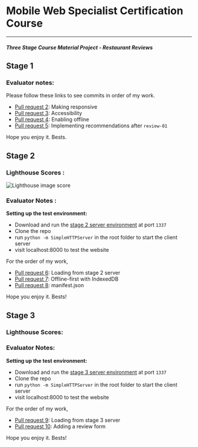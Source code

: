 # Mobile Web Specialist Certification Course
---
#### _Three Stage Course Material Project - Restaurant Reviews_

## Stage 1

### Evaluator notes:
Please follow these links to see commits in order of my work.

* [Pull request 2](https://github.com/raveesh-me/mws-restaurant-stage-1/pull/2): Making responsive
* [Pull request 3](https://github.com/raveesh-me/mws-restaurant-stage-1/pull/3): Accessibility
* [Pull request 4](https://github.com/raveesh-me/mws-restaurant-stage-1/pull/4): Enabling offline
* [Pull request 5](https://github.com/raveesh-me/mws-restaurant-stage-1/pull/5): Implementing recommendations after `review-01`

Hope you enjoy it.
Bests.


## Stage 2

### Lighthouse Scores :
<img alt="Lighthouse image score" src="https://i.ibb.co/gZRtGv6/score.jpg" alt="score" border="0">

### Evaluator Notes :

**Setting up the test environment:**
* Download and run the [stage 2 server environment](https://github.com/udacity/mws-restaurant-stage-2) at port `1337`
* Clone the repo
* run `python -m SimpleHTTPServer` in the root folder to start the client server
* visit localhost:8000 to test the website

For the order of my work,
* [Pull request 6](https://github.com/raveesh-me/mws-restaurant-stage-1/pull/6): Loading from stage 2 server
* [Pull request 7](https://github.com/raveesh-me/mws-restaurant-stage-1/pull/7): Offline-first with IndexedDB
* [Pull request 8](https://github.com/raveesh-me/mws-restaurant-stage-1/pull/8): manifest.json

Hope you enjoy it.
Bests!

## Stage 3

### Lighthouse Scores:

### Evaluator Notes:

**Setting up the test environment:**
* Download and run the [stage 3 server environment](https://github.com/udacity/mws-restaurant-stage-3) at port `1337`
* Clone the repo
* run `python -m SimpleHTTPServer` in the root folder to start the client server
* visit localhost:8000 to test the website

For the order of my work,
* [Pull request 9](https://github.com/raveesh-me/mws-restaurant-stage-1/pull/9): Loading from stage 3 server
* [Pull request 10](https://github.com/raveesh-me/mws-restaurant-stage-1/pull/10): Adding a review form


Hope you enjoy it.
Bests!
